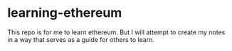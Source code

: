 # learning-ethereum

This repo is for me to learn ethereum. But I will attempt to create my notes in a way that serves as a guide for others to learn. 
